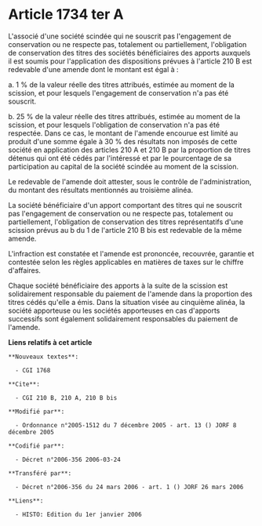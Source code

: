 # Article 1734 ter A

L'associé d'une société scindée qui ne souscrit pas l'engagement de conservation ou ne respecte pas, totalement ou
partiellement, l'obligation de conservation des titres des sociétés bénéficiaires des apports auxquels il est soumis pour
l'application des dispositions prévues à l'article 210 B est redevable d'une amende dont le montant est égal à :

a. 1 % de la valeur réelle des titres attribués, estimée au moment de la scission, et pour lesquels l'engagement de
conservation n'a pas été souscrit.

b. 25 % de la valeur réelle des titres attribués, estimée au moment de la scission, et pour lesquels l'obligation de
conservation n'a pas été respectée. Dans ce cas, le montant de l'amende encourue est limité au produit d'une somme égale à 30
% des résultats non imposés de cette société en application des articles 210 A et 210 B par la proportion de titres détenus
qui ont été cédés par l'intéressé et par le pourcentage de sa participation au capital de la société scindée au moment de la
scission.

Le redevable de l'amende doit attester, sous le contrôle de l'administration, du montant des résultats mentionnés au
troisième alinéa.

La société bénéficiaire d'un apport comportant des titres qui ne souscrit pas l'engagement de conservation ou ne respecte
pas, totalement ou partiellement, l'obligation de conservation des titres représentatifs d'une scission prévus au b du 1 de
l'article 210 B bis est redevable de la même amende.

L'infraction est constatée et l'amende est prononcée, recouvrée, garantie et contestée selon les règles applicables en
matières de taxes sur le chiffre d'affaires.

Chaque société bénéficiaire des apports à la suite de la scission est solidairement responsable du paiement de l'amende dans
la proportion des titres cédés qu'elle a émis. Dans la situation visée au cinquième alinéa, la société apporteuse ou les
sociétés apporteuses en cas d'apports successifs sont également solidairement responsables du paiement de l'amende.

**Liens relatifs à cet article**

	**Nouveaux textes**:

	  - CGI 1768

	**Cite**:

	  - CGI 210 B, 210 A, 210 B bis

	**Modifié par**:

	  - Ordonnance n°2005-1512 du 7 décembre 2005 - art. 13 () JORF 8 décembre 2005

	**Codifié par**:

	  - Décret n°2006-356 2006-03-24

	**Transféré par**:

	  - Décret n°2006-356 du 24 mars 2006 - art. 1 () JORF 26 mars 2006

	**Liens**:

	  - HISTO: Edition du 1er janvier 2006
